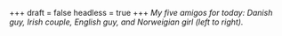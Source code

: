 
+++
draft = false
headless = true
+++
_My five amigos for today: Danish guy, Irish couple, English guy, and Norweigian girl (left to right)._
